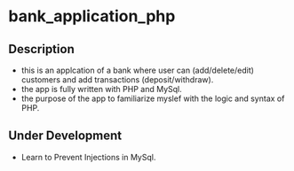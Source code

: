 # bank_application_php
## Description
- this is an applcation of a bank where user can (add/delete/edit) customers and add transactions (deposit/withdraw).
- the app is fully written with PHP and MySql.
- the purpose of the app to familiarize myslef with the logic and syntax of PHP.

## Under Development
- Learn to Prevent Injections in MySql.
